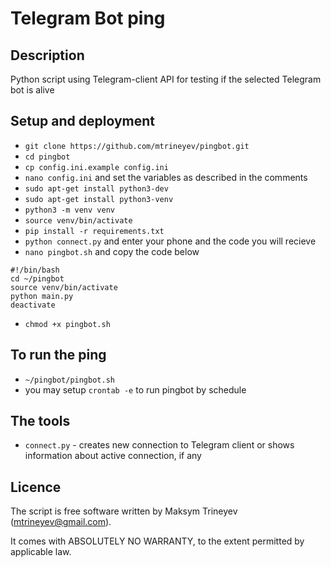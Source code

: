 # Telegram Bot ping


## Description
Python script using Telegram-client API for testing if the selected Telegram bot is alive


## Setup and deployment
- `git clone https://github.com/mtrineyev/pingbot.git`
- `cd pingbot`
- `cp config.ini.example config.ini`
- `nano config.ini` and set the variables as described in the comments
- `sudo apt-get install python3-dev`
- `sudo apt-get install python3-venv`
- `python3 -m venv venv`
- `source venv/bin/activate`
- `pip install -r requirements.txt`
- `python connect.py` and enter your phone and the code you will recieve
- `nano pingbot.sh` and copy the code below
```
#!/bin/bash
cd ~/pingbot
source venv/bin/activate
python main.py
deactivate
```
- `chmod +x pingbot.sh`


## To run the ping
- `~/pingbot/pingbot.sh`
- you may setup `crontab -e` to run pingbot by schedule


## The tools
- `connect.py` - creates new connection to Telegram client or shows information about active connection, if any


## Licence
The script is free software written by Maksym Trineyev (mtrineyev@gmail.com).

It comes with ABSOLUTELY NO WARRANTY, to the extent permitted by applicable law.
